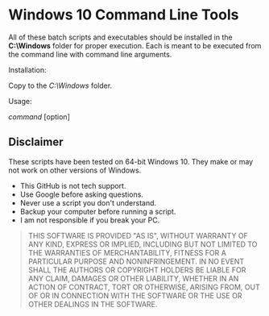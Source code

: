 # Windows 10 Command Line Tools

All of these batch scripts and executables should be installed in the **C:\Windows** folder for proper execution. Each is meant to be executed from the command line with command line arguments. 

Installation:

Copy to the *C:\Windows* folder.

Usage:

*command* [option]

## Disclaimer

These scripts have been tested on 64-bit Windows 10. They make or may not work on other versions of Windows. 

- This GitHub is not tech support.
- Use Google before asking questions.
- Never use a script you don't understand.
- Backup your computer before running a script.
- I am not responsible if you break your PC.

>THIS SOFTWARE IS PROVIDED "AS IS", WITHOUT WARRANTY OF ANY KIND, EXPRESS OR IMPLIED, INCLUDING BUT NOT LIMITED TO THE WARRANTIES OF MERCHANTABILITY, FITNESS FOR A PARTICULAR PURPOSE AND NONINFRINGEMENT. IN NO EVENT SHALL THE AUTHORS OR COPYRIGHT HOLDERS BE LIABLE FOR ANY CLAIM, DAMAGES OR OTHER LIABILITY, WHETHER IN AN ACTION OF CONTRACT, TORT OR OTHERWISE, ARISING FROM, OUT OF OR IN CONNECTION WITH THE SOFTWARE OR THE USE OR OTHER DEALINGS IN THE SOFTWARE.
